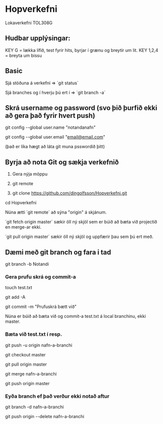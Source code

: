 # Hopverkefni
Lokaverkefni TOL308G

## Hudbar upplýsingar:
KEY G = lækka lífið, test fyrir hits, byrjar í grænu og breytir um lit.
KEY 1,2,4 = breyta um bissu

## Basic
Sjá stöðuna á verkefni => ´git status´

Sjá branches og í hverju þú ert í => ´git branch -a´


## Skrá username og password (svo þið þurfið ekki að gera það fyrir hvert push)
git config --global user.name "notandanafn"

git config --global user.email "email@email.com"

(það er líka hægt að láta git muna psswordið þitt)

## Byrja að nota Git og sækja verkefnið
1. Gera nýja möppu

2. git remote

3. git clone https://github.com/dingolfsson/Hopverkefni.git

cd Hopverkefni

Núna ætti ´git remote´ að sýna "origin" á skjánum.

´git fetch origin master´ sækir öll ný skjöl sem er búið að bæta við projectið en merge-ar ekki.

´git pull origin master´ sækir öll ný skjöl og uppfærir þau sem þú ert með.

## Dæmi með git branch og fara i tad
git branch -b Notandi 
### Gera prufu skrá og commit-a
touch test.txt

git add -A

git commit -m "Prufuskrá bætt við"

Núna er búið að bæta við og commit-a test.txt á local branchinu, ekki master.

### Bæta við test.txt í resp.
git push -u origin nafn-a-branchi

git checkout master

git pull origin master

git merge nafn-a-branchi

git push origin master

### Eyða branch ef það verður ekki notað aftur
git branch -d nafn-a-branchi

git push origin --delete nafn-a-branchi
